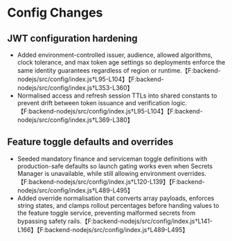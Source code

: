 # Config Changes

## JWT configuration hardening
- Added environment-controlled issuer, audience, allowed algorithms, clock tolerance, and max token age settings so deployments enforce the same identity guarantees regardless of region or runtime.【F:backend-nodejs/src/config/index.js†L95-L104】【F:backend-nodejs/src/config/index.js†L353-L360】
- Normalised access and refresh session TTLs into shared constants to prevent drift between token issuance and verification logic.【F:backend-nodejs/src/config/index.js†L95-L104】【F:backend-nodejs/src/config/index.js†L369-L380】

## Feature toggle defaults and overrides
- Seeded mandatory finance and serviceman toggle definitions with production-safe defaults so launch gating works even when Secrets Manager is unavailable, while still allowing environment overrides.【F:backend-nodejs/src/config/index.js†L120-L139】【F:backend-nodejs/src/config/index.js†L489-L495】
- Added override normalisation that converts array payloads, enforces string states, and clamps rollout percentages before handing values to the feature toggle service, preventing malformed secrets from bypassing safety rails.【F:backend-nodejs/src/config/index.js†L141-L166】【F:backend-nodejs/src/config/index.js†L489-L495】
